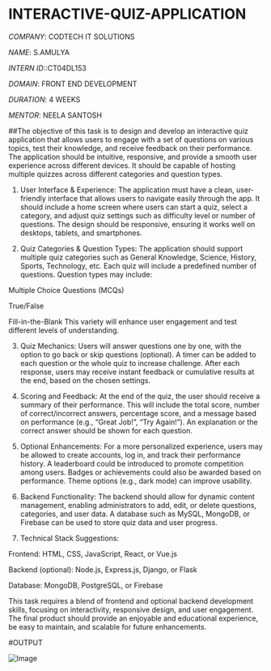 # INTERACTIVE-QUIZ-APPLICATION

*COMPANY*: CODTECH IT SOLUTIONS

*NAME*: S.AMULYA

*INTERN ID*::CT04DL153

*DOMAIN*: FRONT END DEVELOPMENT

*DURATION*: 4 WEEKS

*MENTOR*: NEELA SANTOSH

##The objective of this task is to design and develop an interactive quiz application that allows users to engage with a set of questions on various topics, test their knowledge, and receive feedback on their performance. The application should be intuitive, responsive, and provide a smooth user experience across different devices. It should be capable of hosting multiple quizzes across different categories and question types.

1. User Interface & Experience: The application must have a clean, user-friendly interface that allows users to navigate easily through the app. It should include a home screen where users can start a quiz, select a category, and adjust quiz settings such as difficulty level or number of questions. The design should be responsive, ensuring it works well on desktops, tablets, and smartphones.


2. Quiz Categories & Question Types: The application should support multiple quiz categories such as General Knowledge, Science, History, Sports, Technology, etc. Each quiz will include a predefined number of questions. Question types may include:

Multiple Choice Questions (MCQs)

True/False

Fill-in-the-Blank This variety will enhance user engagement and test different levels of understanding.



3. Quiz Mechanics: Users will answer questions one by one, with the option to go back or skip questions (optional). A timer can be added to each question or the whole quiz to increase challenge. After each response, users may receive instant feedback or cumulative results at the end, based on the chosen settings.


4. Scoring and Feedback: At the end of the quiz, the user should receive a summary of their performance. This will include the total score, number of correct/incorrect answers, percentage score, and a message based on performance (e.g., “Great Job!”, “Try Again!”). An explanation or the correct answer should be shown for each question.


5. Optional Enhancements: For a more personalized experience, users may be allowed to create accounts, log in, and track their performance history. A leaderboard could be introduced to promote competition among users. Badges or achievements could also be awarded based on performance. Theme options (e.g., dark mode) can improve usability.


6. Backend Functionality: The backend should allow for dynamic content management, enabling administrators to add, edit, or delete questions, categories, and user data. A database such as MySQL, MongoDB, or Firebase can be used to store quiz data and user progress.


7. Technical Stack Suggestions:

Frontend: HTML, CSS, JavaScript, React, or Vue.js

Backend (optional): Node.js, Express.js, Django, or Flask

Database: MongoDB, PostgreSQL, or Firebase




 This task requires a blend of frontend and optional backend development skills, focusing on interactivity, responsive design, and user engagement. The final product should provide an enjoyable and educational experience, be easy to maintain, and scalable for future enhancements.

 #OUTPUT

 ![Image](https://github.com/user-attachments/assets/93bff41b-c0cc-4275-8447-029a26a8c91f)
